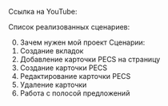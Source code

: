 Ссылка на YouTube: 

Список реализованных сценариев:

0. Зачем нужен мой проект
Сценарии: 
1. Создание вкладок
2. Добавление карточки PECS на страницу
3. Создание карточки PECS
4. Редактирование карточки PECS
5. Удаление карточки 
6. Работа с полосой предложений

